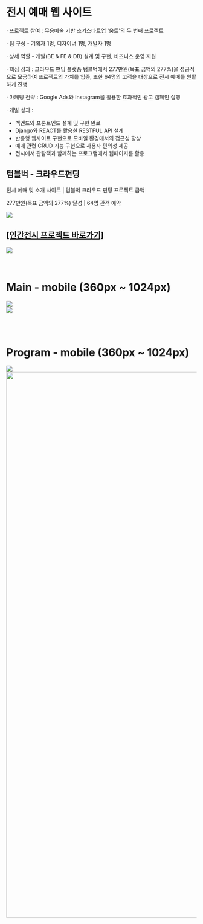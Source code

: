  <h1>전시 예매 웹 사이트</h1>
 <p>· 프로젝트 참여 : 무용예술 기반 초기스타트업 '움트'의 두 번째 프로젝트</p>
 <p>· 팀 구성 - 기획자 1명, 디자이너 1명, 개발자 1명</p>
 <p>· 상세 역할 - 개발(BE & FE & DB) 설계 및 구현, 비즈니스 운영 지원</p>

 <p>· 핵심 성과 : 크라우드 펀딩 플랫폼 텀블벅에서 277만원(목표 금액의 277%)을 성공적으로 모금하여 프로젝트의 가치를 입증, 또한 64명의 고객을 대상으로 전시 예매를 원활하게 진행</p>
 <p>· 마케팅 전략 : Google Ads와 Instagram을 활용한 효과적인 광고 캠페인 실행</p>

· 개발 성과 :
- 백엔드와 프론트엔드 설계 및 구현 완료
- Django와 REACT를 활용한 RESTFUL API 설계
- 반응형 웹사이트 구현으로 모바일 환경에서의 접근성 향상
- 예매 관련 CRUD 기능 구현으로 사용자 편의성 제공
- 전시에서 관람객과 함께하는 프로그램에서 웹페이지를 활용
     
<h2>텀블벅 - 크라우드펀딩</h2>
<p>전시 예매 및 소개 사이트 | 텀블벅 크라우드 펀딩 프로젝트 금액</p>
<p>277만원(목표 금액의 277%) 달성 | 64명 관객 예약</p>
<div><img src="https://github.com/jingom368/Nature_Project/assets/67932739/7015d633-7c6a-4571-aa71-4bef7b303e72"></div>
<h2><a href="https://tumblbug.com/projectoumtt?ref=%EA%B2%80%EC%83%89%2F%ED%82%A4%EC%9B%8C%EB%93%9C">[인간전시 프로젝트 바로가기]</a></h2>
<div><img src="https://github.com/jingom368/oumtt/assets/67932739/86cb5ec2-f238-4702-ac98-40e33f607979"></div>
<br /><br/>
<h1>Main - mobile (360px ~ 1024px)</h1>
<div><img src="https://github.com/jingom368/oumtt/assets/67932739/2e3dbd96-6007-447d-a35c-b72be1dc693e"></div>
<div><img src="https://github.com/jingom368/oumtt/assets/67932739/a23f4e95-83d2-4557-8361-ae7e01408b90"></div>

<br/><br/>
<h1>Program - mobile (360px ~ 1024px)</h1>

<div><img src="https://github.com/jingom368/oumtt/assets/67932739/735d4e2c-8fd6-4853-b3ed-c3b54c9a77ae"></div>
<div><img src="https://github.com/jingom368/oumtt/assets/67932739/bda8fab4-c3a4-4ebe-bd27-3c80f98af23a" width="1440px"></div>
